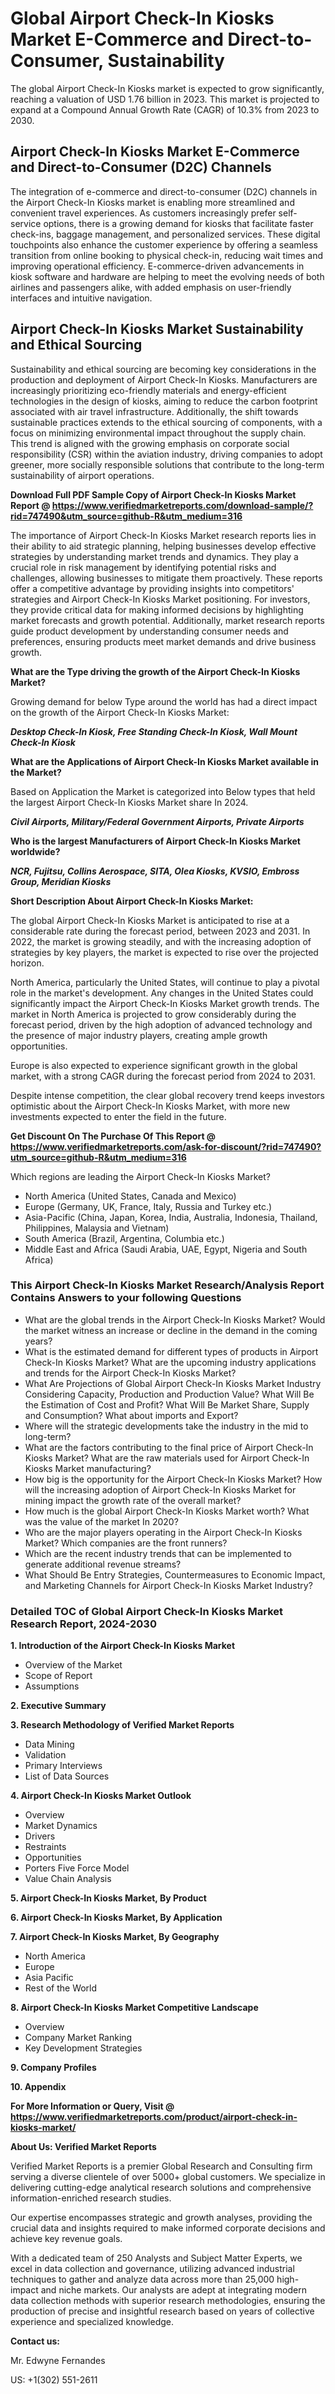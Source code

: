 <h1>Global Airport Check-In Kiosks Market E-Commerce and Direct-to-Consumer, Sustainability</h1><p class=""><p>The global Airport Check-In Kiosks market is expected to grow significantly, reaching a valuation of USD 1.76 billion in 2023. This market is projected to expand at a Compound Annual Growth Rate (CAGR) of 10.3% from 2023 to 2030.</p><h2>Airport Check-In Kiosks Market E-Commerce and Direct-to-Consumer (D2C) Channels</h2><p>The integration of e-commerce and direct-to-consumer (D2C) channels in the Airport Check-In Kiosks market is enabling more streamlined and convenient travel experiences. As customers increasingly prefer self-service options, there is a growing demand for kiosks that facilitate faster check-ins, baggage management, and personalized services. These digital touchpoints also enhance the customer experience by offering a seamless transition from online booking to physical check-in, reducing wait times and improving operational efficiency. E-commerce-driven advancements in kiosk software and hardware are helping to meet the evolving needs of both airlines and passengers alike, with added emphasis on user-friendly interfaces and intuitive navigation.</p><h2>Airport Check-In Kiosks Market Sustainability and Ethical Sourcing</h2><p>Sustainability and ethical sourcing are becoming key considerations in the production and deployment of Airport Check-In Kiosks. Manufacturers are increasingly prioritizing eco-friendly materials and energy-efficient technologies in the design of kiosks, aiming to reduce the carbon footprint associated with air travel infrastructure. Additionally, the shift towards sustainable practices extends to the ethical sourcing of components, with a focus on minimizing environmental impact throughout the supply chain. This trend is aligned with the growing emphasis on corporate social responsibility (CSR) within the aviation industry, driving companies to adopt greener, more socially responsible solutions that contribute to the long-term sustainability of airport operations.</p></p><p class=""><strong>Download Full PDF Sample Copy of Airport Check-In Kiosks Market Report @ <a href="https://www.verifiedmarketreports.com/download-sample/?rid=747490&utm_source=github-R&utm_medium=316" target="_blank">https://www.verifiedmarketreports.com/download-sample/?rid=747490&utm_source=github-R&utm_medium=316</a></strong></p><p>The importance of&nbsp;Airport Check-In Kiosks Market research reports lies in their ability to aid strategic planning, helping businesses develop effective strategies by understanding market trends and dynamics. They play a crucial role in risk management by identifying potential risks and challenges, allowing businesses to mitigate them proactively. These reports offer a competitive advantage by providing insights into competitors' strategies and Airport Check-In Kiosks Market positioning. For investors, they provide critical data for making informed decisions by highlighting market forecasts and growth potential. Additionally, market research reports guide product development by understanding consumer needs and preferences, ensuring products meet market demands and drive business growth.</p><p><strong>What are the&nbsp;Type driving the growth of the Airport Check-In Kiosks Market?</strong></p><p id="" class="">Growing demand for below Type around the world has had a direct impact on the growth of the Airport Check-In Kiosks Market:</p><p class=""><em><strong>Desktop Check-In Kiosk, Free Standing Check-In Kiosk, Wall Mount Check-In Kiosk</strong></em></p><p class=""><strong>What are the&nbsp;Applications&nbsp;of Airport Check-In Kiosks Market available in the Market?</strong></p><p id="" class="">Based on Application the Market is categorized into Below types that held the largest Airport Check-In Kiosks Market share In 2024.</p><p class=""><em><strong>Civil Airports, Military/Federal Government Airports, Private Airports</strong></em></p><p class=""><strong>Who is the largest Manufacturers of Airport Check-In Kiosks Market worldwide?</strong></p><p><em><strong>NCR, Fujitsu, Collins Aerospace, SITA, Olea Kiosks, KVSIO, Embross Group, Meridian Kiosks</strong></em></p><p id="" class=""><strong>Short Description About Airport Check-In Kiosks Market:</strong></p><p>The global Airport Check-In Kiosks Market is anticipated to rise at a considerable rate during the forecast period, between 2023 and 2031. In 2022, the market is growing steadily, and with the increasing adoption of strategies by key players, the market is expected to rise over the projected horizon.</p><p>North America, particularly the United States, will continue to play a pivotal role in the market's development. Any changes in the United States could significantly impact the Airport Check-In Kiosks Market growth trends. The market in North America is projected to grow considerably during the forecast period, driven by the high adoption of advanced technology and the presence of major industry players, creating ample growth opportunities.</p><p>Europe is also expected to experience significant growth in the global market, with a strong CAGR during the forecast period from 2024 to 2031.</p><p>Despite intense competition, the clear global recovery trend keeps investors optimistic about the Airport Check-In Kiosks Market, with more new investments expected to enter the field in the future.</p><p id="" class=""><strong>Get Discount On The Purchase Of This Report @ <a href="https://www.verifiedmarketreports.com/ask-for-discount/?rid=747490?utm_source=github-R&utm_medium=316" target="_blank">https://www.verifiedmarketreports.com/ask-for-discount/?rid=747490?utm_source=github-R&utm_medium=316</a></strong></p><p class="">Which regions are leading the Airport Check-In Kiosks Market?</p><ul><li>North America (United States, Canada and Mexico)</li><li>Europe (Germany, UK, France, Italy, Russia and Turkey etc.)</li><li>Asia-Pacific (China, Japan, Korea, India, Australia, Indonesia, Thailand, Philippines, Malaysia and Vietnam)</li><li>South America (Brazil, Argentina, Columbia etc.)</li><li>Middle East and Africa (Saudi Arabia, UAE, Egypt, Nigeria and South Africa)</li></ul><h3 id="" class="">This Airport Check-In Kiosks Market Research/Analysis Report Contains Answers to your following Questions</h3><ul><li>What are the global trends in the Airport Check-In Kiosks Market? Would the market witness an increase or decline in the demand in the coming years?</li><li>What is the estimated demand for different types of products in Airport Check-In Kiosks Market? What are the upcoming industry applications and trends for the Airport Check-In Kiosks Market?</li><li>What Are Projections of Global Airport Check-In Kiosks Market Industry Considering Capacity, Production and Production Value? What Will Be the Estimation of Cost and Profit? What Will Be Market Share, Supply and Consumption? What about imports and Export?</li><li>Where will the strategic developments take the industry in the mid to long-term?</li><li>What are the factors contributing to the final price of Airport Check-In Kiosks Market? What are the raw materials used for Airport Check-In Kiosks Market manufacturing?</li><li>How big is the opportunity for the Airport Check-In Kiosks Market? How will the increasing adoption of Airport Check-In Kiosks Market for mining impact the growth rate of the overall market?</li><li>How much is the global Airport Check-In Kiosks Market worth? What was the value of the market In 2020?</li><li>Who are the major players operating in the Airport Check-In Kiosks Market? Which companies are the front runners?</li><li>Which are the recent industry trends that can be implemented to generate additional revenue streams?</li><li>What Should Be Entry Strategies, Countermeasures to Economic Impact, and Marketing Channels for Airport Check-In Kiosks Market Industry?</li></ul><h3 id="" class="">Detailed TOC of Global Airport Check-In Kiosks Market Research Report, 2024-2030</h3><p id="" class=""><strong>1. Introduction of the Airport Check-In Kiosks Market</strong></p><ul><li>Overview of the Market</li><li>Scope of Report</li><li>Assumptions</li></ul><p id="" class=""><strong>2. Executive Summary</strong></p><p id="" class=""><strong>3. Research Methodology of Verified Market Reports</strong></p><ul><li>Data Mining</li><li>Validation</li><li>Primary Interviews</li><li>List of Data Sources</li></ul><p id="" class=""><strong>4. Airport Check-In Kiosks Market Outlook</strong></p><ul><li>Overview</li><li>Market Dynamics</li><li>Drivers</li><li>Restraints</li><li>Opportunities</li><li>Porters Five Force Model</li><li>Value Chain Analysis</li></ul><p id="" class=""><strong>5. Airport Check-In Kiosks Market, By Product</strong></p><p id="" class=""><strong>6. Airport Check-In Kiosks Market, By Application</strong></p><p id="" class=""><strong>7. Airport Check-In Kiosks Market, By Geography</strong></p><ul><li>North America</li><li>Europe</li><li>Asia Pacific</li><li>Rest of the World</li></ul><p id="" class=""><strong>8. Airport Check-In Kiosks Market Competitive Landscape</strong></p><ul><li>Overview</li><li>Company Market Ranking</li><li>Key Development Strategies</li></ul><p id="" class=""><strong>9. Company Profiles</strong></p><p id="" class=""><strong>10. Appendix</strong></p><p id="" class=""><strong>For More Information or Query, Visit @ <a href="https://www.verifiedmarketreports.com/product/airport-check-in-kiosks-market/" target="_blank">https://www.verifiedmarketreports.com/product/airport-check-in-kiosks-market/</a></strong></p><p id="" class=""><strong>About Us: Verified Market Reports</strong></p><p id="" class="">Verified Market Reports is a premier Global Research and Consulting firm serving a diverse clientele of over 5000+ global customers. We specialize in delivering cutting-edge analytical research solutions and comprehensive information-enriched research studies.</p><p id="" class="">Our expertise encompasses strategic and growth analyses, providing the crucial data and insights required to make informed corporate decisions and achieve key revenue goals.</p><p id="" class="">With a dedicated team of 250 Analysts and Subject Matter Experts, we excel in data collection and governance, utilizing advanced industrial techniques to gather and analyze data across more than 25,000 high-impact and niche markets. Our analysts are adept at integrating modern data collection methods with superior research methodologies, ensuring the production of precise and insightful research based on years of collective experience and specialized knowledge.</p><p id="" class=""><strong>Contact us:</strong></p><p id="" class="">Mr. Edwyne Fernandes</p><p id="" class="">US: +1(302) 551-2611</p>
